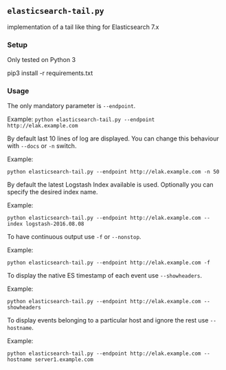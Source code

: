 ## `elasticsearch-tail.py`

implementation of a tail like thing for Elasticsearch 7.x

### Setup 

Only tested on Python 3

pip3 install -r requirements.txt

### Usage

The only mandatory parameter is `--endpoint`.

Example:
`python elasticsearch-tail.py --endpoint http://elak.example.com`

By default last 10 lines of log are displayed. You can change this behaviour with `--docs` or `-n` switch.

Example:

`python elasticsearch-tail.py --endpoint http://elak.example.com -n 50`

By default the latest Logstash Index available is used. Optionally you can specify the desired index name.

Example:

`python elasticsearch-tail.py --endpoint http://elak.example.com --index logstash-2016.08.08`

To have continuous output use `-f` or `--nonstop`.

Example:

`python elasticsearch-tail.py --endpoint http://elak.example.com -f`

To display the native ES timestamp of each event use `--showheaders`.

Example:

`python elasticsearch-tail.py --endpoint http://elak.example.com --showheaders`

To display events belonging to a particular host and ignore the rest use `--hostname`.

Example:

`python elasticsearch-tail.py --endpoint http://elak.example.com --hostname server1.example.com`
